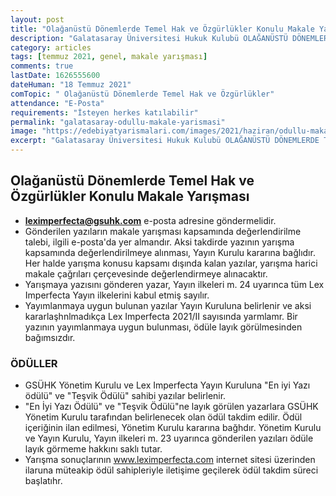 ```yaml
---
layout: post
title: "Olağanüstü Dönemlerde Temel Hak ve Özgürlükler Konulu Makale Yarışması"
description: "Galatasaray Üniversitesi Hukuk Kulubü OLAĞANÜSTÜ DÖNEMLERDE TEMEL HAK VE ÖZGÜRLÜKLER" ödüllü makale yarışması düzenliyor."
category: articles
tags: [temmuz 2021, genel, makale yarışması]
comments: true
lastDate: 1626555600    
dateHuman: "18 Temmuz 2021"
comTopic: " Olağanüstü Dönemlerde Temel Hak ve Özgürlükler"
attendance: "E-Posta"
requirements: "İsteyen herkes katılabilir"
permalink: "galatasaray-odullu-makale-yarismasi"
image: "https://edebiyatyarismalari.com/images/2021/haziran/odullu-makale-yarismasi.jpeg"
excerpt: "Galatasaray Üniversitesi Hukuk Kulubü OLAĞANÜSTÜ DÖNEMLERDE TEMEL HAK VE ÖZGÜRLÜKLER" ödüllü makale yarışması düzenliyor."
---
```


## Olağanüstü Dönemlerde Temel Hak ve Özgürlükler Konulu Makale Yarışması
- **leximperfecta@gsuhk.com** e-posta adresine göndermelidir. 
- Gönderilen yazıların makale yarışması kapsamında değerlendirilme talebi, ilgili e-posta'da yer almandır. Aksi takdirde yazının yarışma kapsamında değerlendirilmeye alınması, Yayın Kurulu kararına bağlıdır. Her halde yarışma konusu kapsamı dışında kalan yazılar, yarışma harici makale çağrıları çerçevesinde değerlendirmeye alınacaktır.
- Yarışmaya yazısını gönderen yazar, Yayın ilkeleri m. 24 uyarınca tüm Lex Imperfecta Yayın ilkelerini kabul etmiş sayılır.
- Yayımlanmaya uygun bulunan yazılar Yayın Kuruluna belirlenir ve aksi kararlaşhnlmadıkça Lex Imperfecta 2021/II sayısında yarmlamr. Bir yazının yayımlanmaya uygun bulunması, ödüle layık görülmesinden bağımsızdır.

### ÖDÜLLER 
- GSÜHK Yönetim Kurulu ve Lex Imperfecta Yayın Kuruluna "En iyi Yazı ödülü" ve "Teşvik Ödülü" sahibi yazılar belirlenir.
- "En İyi Yazı Ödülü" ve "Teşvik Ödülü"ne layık görülen yazarlara GSÜHK Yönetim Kurulu tarafından belirlenecek olan ödül takdim edilir. Ödül içeriğinin ilan edilmesi, Yönetim Kurulu kararına bağhdır. Yönetim Kurulu ve Yayın Kurulu, Yayın ilkeleri m. 23 uyarınca gönderilen yazıları ödüle layık görmeme hakkını saklı tutar.
- Yarışma sonuçlarının www.leximperfecta.com internet sitesi üzerinden ilaruna müteakip ödül sahipleriyle iletişime geçilerek ödül takdim süreci başlatıhr. 
